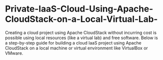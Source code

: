 # Private-IaaS-Cloud-Using-Apache-CloudStack-on-a-Local-Virtual-Lab-
Creating a cloud project using Apache CloudStack without incurring cost is possible using local resources (like a virtual lab) and free software. Below is a step-by-step guide for building a cloud IaaS project using Apache CloudStack on a local machine or virtual environment like VirtualBox or VMware.
